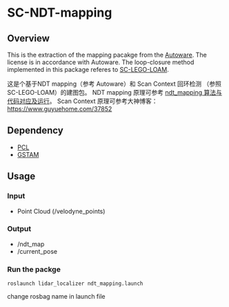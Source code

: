 # SC-NDT-mapping
## Overview
This is the extraction of the mapping pacakge from the [Autoware](https://github.com/autowarefoundation/autoware).
The license is in accordance with Autoware.
The loop-closure method implemented in this package referes to [SC-LEGO-LOAM](https://github.com/irapkaist/SC-LeGO-LOAM). 

这是个基于NDT mapping（参考 Autoware）和 Scan Context 回环检测 （参照 SC-LEGO-LOAM）的建图包。
NDT mapping 原理可参考 [ndt_mapping 算法与代码对应及运行](https://www.notion.so/ndt_mapping-6c8e00266fd1441bab2026fb474b66f6)。
Scan Context 原理可参考大神博客：https://www.guyuehome.com/37852

## Dependency
- [PCL](https://pointclouds.org/)
- [GSTAM](https://gtsam.org/get_started/)

## Usage
 ### Input
  - Point Cloud (/velodyne_points)
 ### Output
  - /ndt_map
  - /current_pose
 ### Run the packge
 `` roslaunch lidar_localizer ndt_mapping.launch  ``
 
 change rosbag name in launch file
